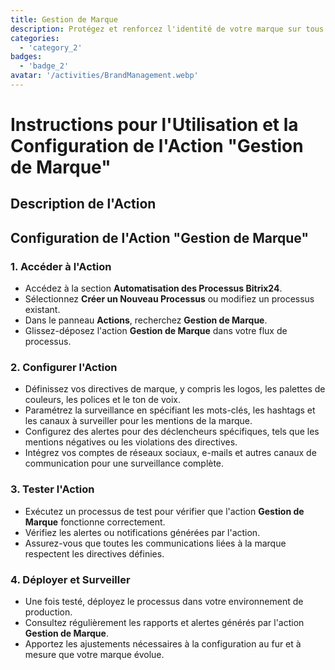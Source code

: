 ```yaml
---
title: Gestion de Marque
description: Protégez et renforcez l'identité de votre marque sur tous les canaux.
categories: 
  - 'category_2'
badges: 
  - 'badge_2'
avatar: '/activities/BrandManagement.webp'
---
```

# Instructions pour l'Utilisation et la Configuration de l'Action "Gestion de Marque"

## Description de l'Action

## **Configuration de l'Action "Gestion de Marque"**

### 1. Accéder à l'Action
- Accédez à la section **Automatisation des Processus Bitrix24**.
- Sélectionnez **Créer un Nouveau Processus** ou modifiez un processus existant.
- Dans le panneau **Actions**, recherchez **Gestion de Marque**.
- Glissez-déposez l'action **Gestion de Marque** dans votre flux de processus.

### 2. Configurer l'Action
- Définissez vos directives de marque, y compris les logos, les palettes de couleurs, les polices et le ton de voix.
- Paramétrez la surveillance en spécifiant les mots-clés, les hashtags et les canaux à surveiller pour les mentions de la marque.
- Configurez des alertes pour des déclencheurs spécifiques, tels que les mentions négatives ou les violations des directives.
- Intégrez vos comptes de réseaux sociaux, e-mails et autres canaux de communication pour une surveillance complète.

### 3. Tester l'Action
- Exécutez un processus de test pour vérifier que l'action **Gestion de Marque** fonctionne correctement.
- Vérifiez les alertes ou notifications générées par l'action.
- Assurez-vous que toutes les communications liées à la marque respectent les directives définies.

### 4. Déployer et Surveiller
- Une fois testé, déployez le processus dans votre environnement de production.
- Consultez régulièrement les rapports et alertes générés par l'action **Gestion de Marque**.
- Apportez les ajustements nécessaires à la configuration au fur et à mesure que votre marque évolue.